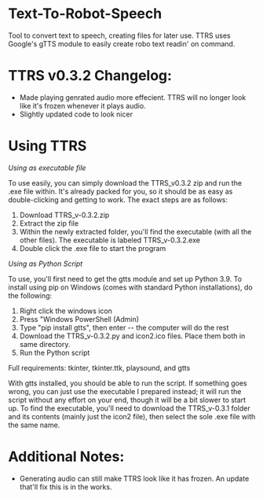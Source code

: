 # Text-To-Robot-Speech
Tool to convert text to speech, creating files for later use. TTRS uses Google's gTTS module to easily create robo text readin' on command.

# TTRS v0.3.2 Changelog:
- Made playing genrated audio more effecient. TTRS will no longer look like it's frozen whenever it plays audio. 
- Slightly updated code to look nicer

# Using TTRS
*Using as executable file*

To use easily, you can simply download the TTRS_v0.3.2 zip and run the .exe file within. It's already packed for you, so it should be as easy as double-clicking 
and getting to work. The exact steps are as follows:
1. Download TTRS_v-0.3.2.zip
2. Extract the zip file
3. Within the newly extracted folder, you'll find the executable (with all the other files). The executable is labeled TTRS_v-0.3.2.exe
4. Double click the .exe file to start the program

*Using as Python Script*

To use, you'll first need to get the gtts module and set up Python 3.9. To install using pip on Windows (comes with standard Python installations), do the following: 
1. Right click the windows icon
2. Press "Windows PowerShell (Admin)
3. Type "pip install gtts", then enter -- the computer will do the rest
4. Download the TTRS_v-0.3.2.py and icon2.ico files. Place them both in same directory.
5. Run the Python script

Full requirements: tkinter, tkinter.ttk, playsound, and gtts

With gtts installed, you should be able to run the script. If something goes wrong, you can just use the executable I prepared instead; it will run the script without any effort on your end, though it will be a bit slower to start up. To find the executable, you'll need to download the TTRS_v-0.3.1 folder and its contents (mainly just the icon2 file),
then select the sole .exe file with the same name.

# Additional Notes:

- Generating audio can still make TTRS look like it has frozen. An update that'll fix this is in the works.
